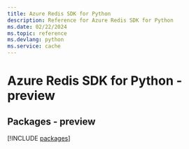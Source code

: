 ```yaml
---
title: Azure Redis SDK for Python
description: Reference for Azure Redis SDK for Python
ms.date: 02/22/2024
ms.topic: reference
ms.devlang: python
ms.service: cache
---
```

# Azure Redis SDK for Python - preview
## Packages - preview
[!INCLUDE [packages](redis-index.md)]